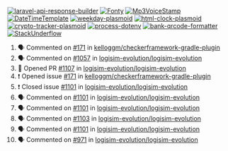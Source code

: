 [![laravel-api-response-builder](https://github-readme-stats.vercel.app/api/pin/?username=MarcinOrlowski&repo=laravel-api-response-builder&theme=default&hide_border=true&title_color=87c9c3&text_color=62696d&icon_color=636a6d&bg_color=30393e)](https://github.com/MarcinOrlowski/laravel-api-response-builder)
[![Fonty](https://github-readme-stats.vercel.app/api/pin/?username=MarcinOrlowski&repo=Fonty&theme=default&hide_border=true&title_color=87c9c3&text_color=62696d&icon_color=636a6d&bg_color=30393e)](https://github.com/MarcinOrlowski/Fonty)
[![Mp3VoiceStamp](https://github-readme-stats.vercel.app/api/pin/?username=MarcinOrlowski&repo=Mp3VoiceStamp&theme=default&hide_border=true&title_color=87c9c3&text_color=62696d&icon_color=636a6d&bg_color=30393e)](https://github.com/MarcinOrlowski/Mp3VoiceStamp)
[![DateTimeTemplate](https://github-readme-stats.vercel.app/api/pin/?username=MarcinOrlowski&repo=DateTimeTemplate&theme=default&hide_border=true&title_color=87c9c3&text_color=62696d&icon_color=636a6d&bg_color=30393e)](https://github.com/MarcinOrlowski/DateTimeTemplate)
[![weekday-plasmoid](https://github-readme-stats.vercel.app/api/pin/?username=MarcinOrlowski&repo=weekday-plasmoid&theme=default&hide_border=true&title_color=87c9c3&text_color=62696d&icon_color=636a6d&bg_color=30393e)](https://github.com/MarcinOrlowski/weekday-plasmoid)
[![html-clock-plasmoid](https://github-readme-stats.vercel.app/api/pin/?username=MarcinOrlowski&repo=html-clock-plasmoid&theme=default&hide_border=true&title_color=87c9c3&text_color=62696d&icon_color=636a6d&bg_color=30393e)](https://github.com/MarcinOrlowski/html-clock-plasmoid)
[![crypto-tracker-plasmoid](https://github-readme-stats.vercel.app/api/pin/?username=MarcinOrlowski&repo=crypto-tracker-plasmoid&theme=default&hide_border=true&title_color=87c9c3&text_color=62696d&icon_color=636a6d&bg_color=30393e)](https://github.com/MarcinOrlowski/crypto-tracker-plasmoid)
[![process-dotenv](https://github-readme-stats.vercel.app/api/pin/?username=MarcinOrlowski&repo=process-dotenv&theme=default&hide_border=true&title_color=87c9c3&text_color=62696d&icon_color=636a6d&bg_color=30393e)](https://github.com/MarcinOrlowski/process-dotenv)
[![bank-qrcode-formatter](https://github-readme-stats.vercel.app/api/pin/?username=MarcinOrlowski&repo=bank-qrcode-formatter&theme=default&hide_border=true&title_color=87c9c3&text_color=62696d&icon_color=636a6d&bg_color=30393e)](https://github.com/MarcinOrlowski/bank-qrcode-formatter)
[![StackUnderflow](https://github-readme-stats.vercel.app/api/pin/?username=MarcinOrlowski&repo=StackUnderflow&theme=default&hide_border=true&title_color=87c9c3&text_color=62696d&icon_color=636a6d&bg_color=30393e)](https://github.com/MarcinOrlowski/StackUnderflow)

<!--START_SECTION:activity-->
1. 🗣 Commented on [#171](https://github.com/kelloggm/checkerframework-gradle-plugin/issues/171) in [kelloggm/checkerframework-gradle-plugin](https://github.com/kelloggm/checkerframework-gradle-plugin)
2. 🗣 Commented on [#1057](https://github.com/logisim-evolution/logisim-evolution/issues/1057) in [logisim-evolution/logisim-evolution](https://github.com/logisim-evolution/logisim-evolution)
3. 💪 Opened PR [#1107](https://github.com/logisim-evolution/logisim-evolution/pull/1107) in [logisim-evolution/logisim-evolution](https://github.com/logisim-evolution/logisim-evolution)
4. ❗️ Opened issue [#171](https://github.com/kelloggm/checkerframework-gradle-plugin/issues/171) in [kelloggm/checkerframework-gradle-plugin](https://github.com/kelloggm/checkerframework-gradle-plugin)
5. ❗️ Closed issue [#1101](https://github.com/logisim-evolution/logisim-evolution/issues/1101) in [logisim-evolution/logisim-evolution](https://github.com/logisim-evolution/logisim-evolution)
6. 🗣 Commented on [#1101](https://github.com/logisim-evolution/logisim-evolution/issues/1101) in [logisim-evolution/logisim-evolution](https://github.com/logisim-evolution/logisim-evolution)
7. 🗣 Commented on [#1101](https://github.com/logisim-evolution/logisim-evolution/issues/1101) in [logisim-evolution/logisim-evolution](https://github.com/logisim-evolution/logisim-evolution)
8. 🗣 Commented on [#1103](https://github.com/logisim-evolution/logisim-evolution/issues/1103) in [logisim-evolution/logisim-evolution](https://github.com/logisim-evolution/logisim-evolution)
9. 🗣 Commented on [#1101](https://github.com/logisim-evolution/logisim-evolution/issues/1101) in [logisim-evolution/logisim-evolution](https://github.com/logisim-evolution/logisim-evolution)
10. 🗣 Commented on [#971](https://github.com/logisim-evolution/logisim-evolution/issues/971) in [logisim-evolution/logisim-evolution](https://github.com/logisim-evolution/logisim-evolution)
<!--END_SECTION:activity-->
